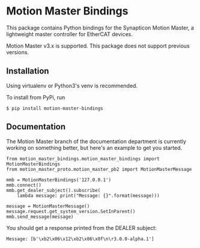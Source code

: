 # Motion Master Bindings

This package contains Python bindings for the Synapticon Motion Master, a lightweight
master controller for EtherCAT devices.

Motion Master v3.x is supported. This package does not support previous versions.

## Installation

Using virtualenv or Python3's venv is recommended.

To install from PyPi, run

    $ pip install motion-master-bindings

## Documentation

The Motion Master branch of the documentation department is currently working
on something better, but here's an example to get you started.

    from motion_master_bindings.motion_master_bindings import MotionMasterBindings
    from motion_master_proto.motion_master_pb2 import MotionMasterMessage

    mmb = MotionMasterBindings('127.0.0.1')
    mmb.connect()
    mmb.get_dealer_subject().subscribe(
        lambda message: print("Message: {}".format(message)))

    message = MotionMasterMessage()
    message.request.get_system_version.SetInParent()
    mmb.send_message(message)

You should get a response printed from the DEALER subject:

    Message: [b'\xb2\x06\x12\xb2\x06\x0f\n\r3.0.0-alpha.1']

